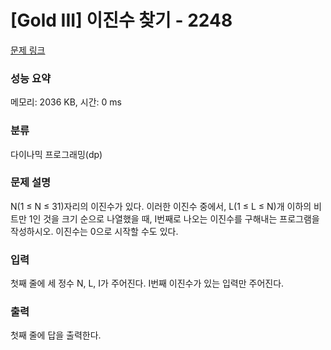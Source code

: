 # [Gold III] 이진수 찾기 - 2248 

[문제 링크](https://www.acmicpc.net/problem/2248) 

### 성능 요약

메모리: 2036 KB, 시간: 0 ms

### 분류

다이나믹 프로그래밍(dp)

### 문제 설명

<p>N(1 ≤ N ≤ 31)자리의 이진수가 있다. 이러한 이진수 중에서, L(1 ≤ L ≤ N)개 이하의 비트만 1인 것을 크기 순으로 나열했을 때, I번째로 나오는 이진수를 구해내는 프로그램을 작성하시오. 이진수는 0으로 시작할 수도 있다.</p>

### 입력 

 <p>첫째 줄에 세 정수 N, L, I가 주어진다. I번째 이진수가 있는 입력만 주어진다.</p>

### 출력 

 <p>첫째 줄에 답을 출력한다.</p>

